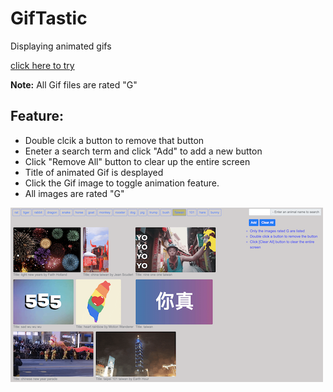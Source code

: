 # GifTastic
Displaying animated gifs 

[click here to try](https://jasonjpeng.github.io/GifTastic/)

**Note:** All Gif files are rated "G"

## Feature:
* Double clcik a button to remove that button
* Eneter a search term and click "Add" to add a new button
* Click "Remove All" button to clear up the entire screen
* Title of animated Gif is desplayed
* Click the Gif image to toggle animation feature.
* All images are rated "G"


![ ](screen.png)